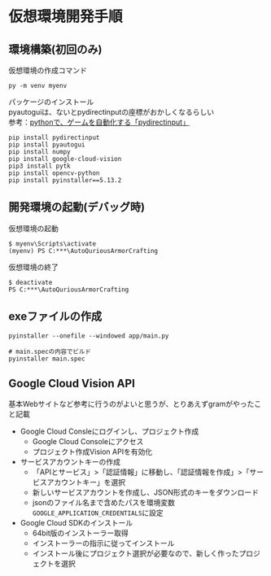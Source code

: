 # 仮想環境開発手順

## 環境構築(初回のみ)

仮想環境の作成コマンド

```shell
py -m venv myenv
```

パッケージのインストール  
pyautoguiは、ないとpydirectinputの座標がおかしくなるらしい  
参考：[pythonで、ゲームを自動化する「pydirectinput」](https://namake2.hatenablog.com/entry/2023/12/28/055412)

```shell
pip install pydirectinput
pip install pyautogui
pip install numpy
pip install google-cloud-vision
pip3 install pytk
pip install opencv-python
pip install pyinstaller==5.13.2
```

## 開発環境の起動(デバッグ時)

仮想環境の起動

```shell
$ myenv\Scripts\activate
(myenv) PS C:***\AutoQuriousArmorCrafting
```

仮想環境の終了

```shell
$ deactivate
PS C:***\AutoQuriousArmorCrafting
```

## exeファイルの作成

```shell
pyinstaller --onefile --windowed app/main.py

# main.specの内容でビルド
pyinstaller main.spec
```

## Google Cloud Vision API

基本Webサイトなど参考に行うのがよいと思うが、とりあえずgramがやったこと記載

- Google Cloud Consleにログインし、プロジェクト作成
  - Google Cloud Consoleにアクセス
  - プロジェクト作成Vision APIを有効化
- サービスアカウントキーの作成
  - 「APIとサービス」>「認証情報」に移動し、「認証情報を作成」>「サービスアカウントキー」を選択
  - 新しいサービスアカウントを作成し、JSON形式のキーをダウンロード
  - jsonのファイル名まで含めたパスを環境変数`GOOGLE_APPLICATION_CREDENTIALS`に設定
- Google Cloud SDKのインストール
  - 64bit版のインストーラー取得
  - インストーラーの指示に従ってインストール
  - インストール後にプロジェクト選択が必要なので、新しく作ったプロジェクトを選択
